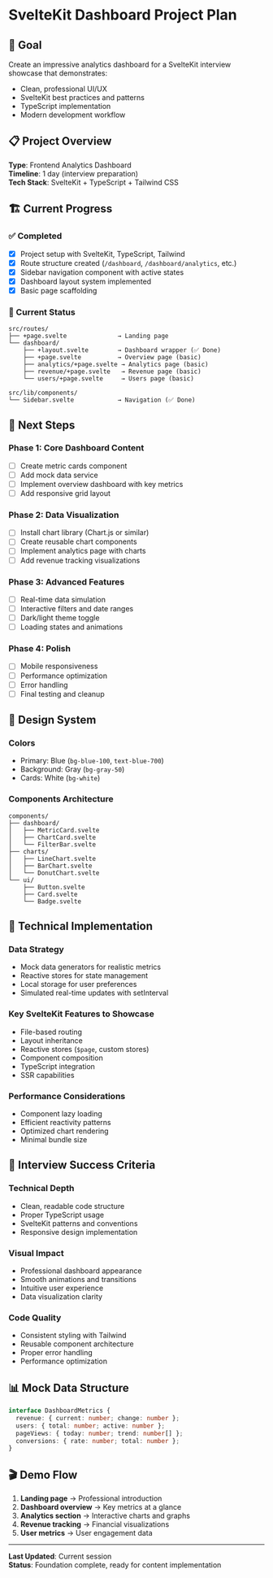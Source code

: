 # SvelteKit Dashboard Project Plan

## 🎯 Goal
Create an impressive analytics dashboard for a SvelteKit interview showcase that demonstrates:
- Clean, professional UI/UX
- SvelteKit best practices and patterns
- TypeScript implementation
- Modern development workflow

## 📋 Project Overview
**Type**: Frontend Analytics Dashboard  
**Timeline**: 1 day (interview preparation)  
**Tech Stack**: SvelteKit + TypeScript + Tailwind CSS

## 🏗️ Current Progress

### ✅ Completed
- [x] Project setup with SvelteKit, TypeScript, Tailwind
- [x] Route structure created (`/dashboard`, `/dashboard/analytics`, etc.)
- [x] Sidebar navigation component with active states
- [x] Dashboard layout system implemented
- [x] Basic page scaffolding

### 🔄 Current Status
```
src/routes/
├── +page.svelte              → Landing page
└── dashboard/
    ├── +layout.svelte        → Dashboard wrapper (✅ Done)
    ├── +page.svelte          → Overview page (basic)
    ├── analytics/+page.svelte → Analytics page (basic)
    ├── revenue/+page.svelte   → Revenue page (basic)
    └── users/+page.svelte     → Users page (basic)

src/lib/components/
└── Sidebar.svelte            → Navigation (✅ Done)
```

## 🚀 Next Steps

### Phase 1: Core Dashboard Content
- [ ] Create metric cards component
- [ ] Add mock data service
- [ ] Implement overview dashboard with key metrics
- [ ] Add responsive grid layout

### Phase 2: Data Visualization
- [ ] Install chart library (Chart.js or similar)
- [ ] Create reusable chart components
- [ ] Implement analytics page with charts
- [ ] Add revenue tracking visualizations

### Phase 3: Advanced Features
- [ ] Real-time data simulation
- [ ] Interactive filters and date ranges
- [ ] Dark/light theme toggle
- [ ] Loading states and animations

### Phase 4: Polish
- [ ] Mobile responsiveness
- [ ] Performance optimization
- [ ] Error handling
- [ ] Final testing and cleanup

## 🎨 Design System

### Colors
- Primary: Blue (`bg-blue-100`, `text-blue-700`)
- Background: Gray (`bg-gray-50`)
- Cards: White (`bg-white`)

### Components Architecture
```
components/
├── dashboard/
│   ├── MetricCard.svelte
│   ├── ChartCard.svelte
│   └── FilterBar.svelte
├── charts/
│   ├── LineChart.svelte
│   ├── BarChart.svelte
│   └── DonutChart.svelte
└── ui/
    ├── Button.svelte
    ├── Card.svelte
    └── Badge.svelte
```

## 🔧 Technical Implementation

### Data Strategy
- Mock data generators for realistic metrics
- Reactive stores for state management
- Local storage for user preferences
- Simulated real-time updates with setInterval

### Key SvelteKit Features to Showcase
- File-based routing
- Layout inheritance
- Reactive stores (`$page`, custom stores)
- Component composition
- TypeScript integration
- SSR capabilities

### Performance Considerations
- Component lazy loading
- Efficient reactivity patterns
- Optimized chart rendering
- Minimal bundle size

## 🎯 Interview Success Criteria

### Technical Depth
- Clean, readable code structure
- Proper TypeScript usage
- SvelteKit patterns and conventions
- Responsive design implementation

### Visual Impact
- Professional dashboard appearance
- Smooth animations and transitions
- Intuitive user experience
- Data visualization clarity

### Code Quality
- Consistent styling with Tailwind
- Reusable component architecture
- Proper error handling
- Performance optimization

## 📊 Mock Data Structure
```typescript
interface DashboardMetrics {
  revenue: { current: number; change: number };
  users: { total: number; active: number };
  pageViews: { today: number; trend: number[] };
  conversions: { rate: number; total: number };
}
```

## 🎬 Demo Flow
1. **Landing page** → Professional introduction
2. **Dashboard overview** → Key metrics at a glance
3. **Analytics section** → Interactive charts and graphs
4. **Revenue tracking** → Financial visualizations
5. **User metrics** → User engagement data

---

**Last Updated**: Current session  
**Status**: Foundation complete, ready for content implementation